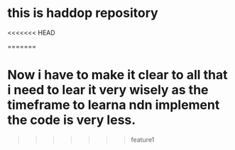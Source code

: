 # this is haddop repository
<<<<<<< HEAD

=======
# Now i have to make it clear to all that i need to lear it very wisely as the timeframe to learna ndn implement the code is very less.
>>>>>>> feature1
